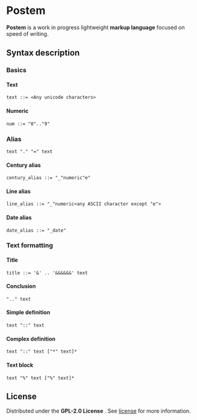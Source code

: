 # Postem

**Postem** is a work in progress lightweight **markup language** focused on speed of writing.

## Syntax description

### Basics

#### Text

```bnf
text ::= <Any unicode characters>
```

#### Numeric

```bnf
num ::= "0".."9"
```

### Alias

```bnf
text "." "=" text
```
#### Century alias

```bnf
century_alias ::= "_"numeric"e"
```

#### Line alias

```bnf
line_alias ::= "_"numeric<any ASCII character except "e">
```

#### Date alias

```bnf
date_alias ::= "_date"
```

### Text formatting

#### Title

```bnf
title ::= '&' .. '&&&&&&' text
```

#### Conclusion

```bnf
".." text
```
#### Simple definition

```bnf
text "::" text
```

#### Complex definition

```bnf
text "::" text ["*" text]*
```

#### Text block

```bnf
text "%" text ["%" text]*
```

## License

Distributed under the **GPL-2.0 License** . See [license](LICENSE) for more information.